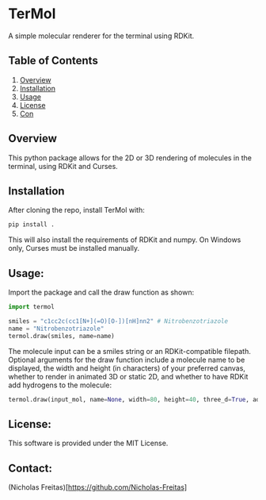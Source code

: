 # TerMol
A simple molecular renderer for the terminal using RDKit.

## Table of Contents
1. [Overview](#overview)
3. [Installation](#installation)
4. [Usage](#usage)
8. [License](#license)
9. [Con](#acknowledgements)

## Overview
This python package allows for the 2D or 3D rendering of molecules in the terminal, using RDKit and Curses.

## Installation
After cloning the repo, install TerMol with: 
```bash
pip install . 
```

This will also install the requirements of RDKit and numpy. On Windows only, Curses must be installed manually.

## Usage:

Import the package and call the draw function as shown:
```python
import termol

smiles = "c1cc2c(cc1[N+](=O)[O-])[nH]nn2" # Nitrobenzotriazole
name = "Nitrobenzotriazole"
termol.draw(smiles, name=name)
```

The molecule input can be a smiles string or an RDKit-compatible filepath. Optional arguments for the draw function include a molecule name to be displayed, the width and height (in characters) of your preferred canvas, whether to render in animated 3D or static 2D, and whether to have RDKit add hydrogens to the molecule:

```python
termol.draw(input_mol, name=None, width=80, height=40, three_d=True, add_hydrogens=False, timeout=None)
```
## License:
This software is provided under the MIT License.

## Contact:
(Nicholas Freitas)[https://github.com/Nicholas-Freitas]

